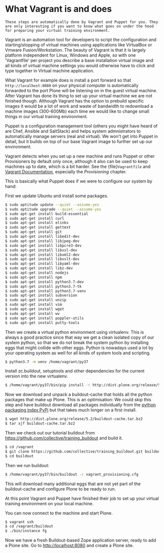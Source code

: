 # What Vagrant is and does

```{note}
These steps are automatically done by Vagrant and Puppet for you. They are only interesting if you want to know what goes on under the hood for preparing your virtual training environment.
```

Vagrant is an automation tool for developers to script the configuration and starting/stopping of virtual machines using applications like VirtualBox or Vmware Fusion/Workstation. The beauty of Vagrant is that it is largely platform independent for Linux, Windows and Apple, so with one 'Vagrantfile' per project you describe a base installation virtual image and all kinds of virtual machine settings you would otherwise have to click and type together in Virtual machine application.

What Vagrant for example does is install a port forward so that `http://localhost:8080` on your physical computer is automatically forwarded to the port Plone will be listening on in the guest virtual machine. After Vagrant has done its thing to set up your virtual machine we are not finished though. Although Vagrant has the option to prebuild specific images it would be a lot of work and waste of bandwidth to redownload a machine images (300-600Mb) each time we would like to change small things in our virtual training environment.

Puppet is a configuration management tool (others you might have heard of are Chef, Ansible and SaltStack) and helps system admnistrators to automatically manage servers (real and virtual). We won't get into Puppet in detail, but it builds on top of our base Vagrant image to further set up our environment.

Vagrant detects when you set up a new machine and runs Puppet or other Provisioners by default only once, although it also can be used to keep machines up to date, which is a bit harder. See the {file}`Vagrantfile` and [Vagrant Documentation](https://www.vagrantup.com/docs), especially the *Provisioning* chapter.

This is basically what Puppet does if we were to configure our system by hand:

First we update Ubuntu and install some packages.

```bash
$ sudo aptitude update --quiet --assume-yes
$ sudo aptitude upgrade --quiet --assume-yes
$ sudo apt-get install build-essential
$ sudo apt-get install curl
$ sudo apt-get install elinks
$ sudo apt-get install gettext
$ sudo apt-get install git
$ sudo apt-get install libedit-dev
$ sudo apt-get install libjpeg-dev
$ sudo apt-get install libpcre3-dev
$ sudo apt-get install libssl-dev
$ sudo apt-get install libxml2-dev
$ sudo apt-get install libxslt-dev
$ sudo apt-get install libyaml-dev
$ sudo apt-get install libz-dev
$ sudo apt-get install nodejs
$ sudo apt-get install npm
$ sudo apt-get install python3.7-dev
$ sudo apt-get install python3.7-tk
$ sudo apt-get install python3.7-venv
$ sudo apt-get install subversion
$ sudo apt-get install unzip
$ sudo apt-get install vim
$ sudo apt-get install wget
$ sudo apt-get install wv
$ sudo apt-get install poppler-utils
$ sudo apt-get install putty-tools
```

Then we create a virtual python environment using virtualenv. This is always a good practice since that way we get a clean isolated copy of our system python, so that we do not break the system python by installing eggs that might collide with other eggs. Python is nowadays used a lot by your operating system as well for all kinds of system tools and scripting.

```bash
$ python3.7 -m venv /home/vagrant/py37
```

Install zc.buildout, setuptools and other dependencies for the current version into the new virtualenv.

```bash
$ /home/vagrant/py37/bin/pip install -r http://dist.plone.org/release/5.2/requirements.txt
```

Now we download and unpack a buildout-cache that holds all the python packages that make up Plone. This is an optimisation: We could skip this step and have buildout download all packages individually from the [python packaging index PyPi](https://pypi.org) but that takes much longer on a first install.

```bash
$ wget http://dist.plone.org/release/5.2/buildout-cache.tar.bz2
$ tar xjf buildout-cache.tar.bz2
```

Then we check out our tutorial buildout from <https://github.com/collective/training_buildout> and build it.

```bash
$ cd /vagrant
$ git clone https://github.com/collective/training_buildout.git buildout
$ cd buildout
```

Then we run buildout:

```bash
$ /home/vagrant/py37/bin/buildout -c vagrant_provisioning.cfg
```

This will download many additional eggs that are not yet part of the buildout-cache and configure Plone to be ready to run.

At this point Vagrant and Puppet have finished their job to set up your virtual training environment on your local machine.

You can now connect to the machine and start Plone.

```bash
$ vagrant ssh
$ cd /vagrant/buildout
$ ./bin/instance fg
```

Now we have a fresh Buildout-based Zope application server, ready to add a Plone site. Go to <http://localhost:8080> and create a Plone site.
